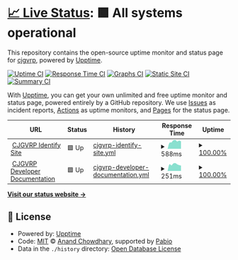 # [📈 Live Status](https://status.cjgvrp.com): <!--live status--> **🟩 All systems operational**

This repository contains the open-source uptime monitor and status page for [cjgvrp](https://status.cjgvrp.com), powered by [Upptime](https://github.com/upptime/upptime).

[![Uptime CI](https://github.com/cjgvrp/cjgvrp-status-page/workflows/Uptime%20CI/badge.svg)](https://github.com/cjgvrp/cjgvrp-status-page/actions?query=workflow%3A%22Uptime+CI%22)
[![Response Time CI](https://github.com/cjgvrp/cjgvrp-status-page/workflows/Response%20Time%20CI/badge.svg)](https://github.com/cjgvrp/cjgvrp-status-page/actions?query=workflow%3A%22Response+Time+CI%22)
[![Graphs CI](https://github.com/cjgvrp/cjgvrp-status-page/workflows/Graphs%20CI/badge.svg)](https://github.com/cjgvrp/cjgvrp-status-page/actions?query=workflow%3A%22Graphs+CI%22)
[![Static Site CI](https://github.com/cjgvrp/cjgvrp-status-page/workflows/Static%20Site%20CI/badge.svg)](https://github.com/cjgvrp/cjgvrp-status-page/actions?query=workflow%3A%22Static+Site+CI%22)
[![Summary CI](https://github.com/cjgvrp/cjgvrp-status-page/workflows/Summary%20CI/badge.svg)](https://github.com/cjgvrp/cjgvrp-status-page/actions?query=workflow%3A%22Summary+CI%22)

With [Upptime](https://upptime.js.org), you can get your own unlimited and free uptime monitor and status page, powered entirely by a GitHub repository. We use [Issues](https://github.com/cjgvrp/cjgvrp-status-page/issues) as incident reports, [Actions](https://github.com/cjgvrp/cjgvrp-status-page/actions) as uptime monitors, and [Pages](https://status.cjgvrp.com) for the status page.

<!--start: status pages-->
<!-- This summary is generated by Upptime (https://github.com/upptime/upptime) -->
<!-- Do not edit this manually, your changes will be overwritten -->
<!-- prettier-ignore -->
| URL | Status | History | Response Time | Uptime |
| --- | ------ | ------- | ------------- | ------ |
| <img alt="" src="https://icons.duckduckgo.com/ip3/id-dev.cjgvrp.com.ico" height="13"> [CJGVRP Identify Site](https://id-dev.cjgvrp.com/s/status) | 🟩 Up | [cjgvrp-identify-site.yml](https://github.com/cjgvrp/cjgvrp-status-page/commits/HEAD/history/cjgvrp-identify-site.yml) | <details><summary><img alt="Response time graph" src="./graphs/cjgvrp-identify-site/response-time-week.png" height="20"> 588ms</summary><br><a href="https://status.cjgvrp.com/history/cjgvrp-identify-site"><img alt="Response time 532" src="https://img.shields.io/endpoint?url=https%3A%2F%2Fraw.githubusercontent.com%2Fcjgvrp%2Fcjgvrp-status-page%2FHEAD%2Fapi%2Fcjgvrp-identify-site%2Fresponse-time.json"></a><br><a href="https://status.cjgvrp.com/history/cjgvrp-identify-site"><img alt="24-hour response time 581" src="https://img.shields.io/endpoint?url=https%3A%2F%2Fraw.githubusercontent.com%2Fcjgvrp%2Fcjgvrp-status-page%2FHEAD%2Fapi%2Fcjgvrp-identify-site%2Fresponse-time-day.json"></a><br><a href="https://status.cjgvrp.com/history/cjgvrp-identify-site"><img alt="7-day response time 588" src="https://img.shields.io/endpoint?url=https%3A%2F%2Fraw.githubusercontent.com%2Fcjgvrp%2Fcjgvrp-status-page%2FHEAD%2Fapi%2Fcjgvrp-identify-site%2Fresponse-time-week.json"></a><br><a href="https://status.cjgvrp.com/history/cjgvrp-identify-site"><img alt="30-day response time 532" src="https://img.shields.io/endpoint?url=https%3A%2F%2Fraw.githubusercontent.com%2Fcjgvrp%2Fcjgvrp-status-page%2FHEAD%2Fapi%2Fcjgvrp-identify-site%2Fresponse-time-month.json"></a><br><a href="https://status.cjgvrp.com/history/cjgvrp-identify-site"><img alt="1-year response time 532" src="https://img.shields.io/endpoint?url=https%3A%2F%2Fraw.githubusercontent.com%2Fcjgvrp%2Fcjgvrp-status-page%2FHEAD%2Fapi%2Fcjgvrp-identify-site%2Fresponse-time-year.json"></a></details> | <details><summary><a href="https://status.cjgvrp.com/history/cjgvrp-identify-site">100.00%</a></summary><a href="https://status.cjgvrp.com/history/cjgvrp-identify-site"><img alt="All-time uptime 100.00%" src="https://img.shields.io/endpoint?url=https%3A%2F%2Fraw.githubusercontent.com%2Fcjgvrp%2Fcjgvrp-status-page%2FHEAD%2Fapi%2Fcjgvrp-identify-site%2Fuptime.json"></a><br><a href="https://status.cjgvrp.com/history/cjgvrp-identify-site"><img alt="24-hour uptime 100.00%" src="https://img.shields.io/endpoint?url=https%3A%2F%2Fraw.githubusercontent.com%2Fcjgvrp%2Fcjgvrp-status-page%2FHEAD%2Fapi%2Fcjgvrp-identify-site%2Fuptime-day.json"></a><br><a href="https://status.cjgvrp.com/history/cjgvrp-identify-site"><img alt="7-day uptime 100.00%" src="https://img.shields.io/endpoint?url=https%3A%2F%2Fraw.githubusercontent.com%2Fcjgvrp%2Fcjgvrp-status-page%2FHEAD%2Fapi%2Fcjgvrp-identify-site%2Fuptime-week.json"></a><br><a href="https://status.cjgvrp.com/history/cjgvrp-identify-site"><img alt="30-day uptime 100.00%" src="https://img.shields.io/endpoint?url=https%3A%2F%2Fraw.githubusercontent.com%2Fcjgvrp%2Fcjgvrp-status-page%2FHEAD%2Fapi%2Fcjgvrp-identify-site%2Fuptime-month.json"></a><br><a href="https://status.cjgvrp.com/history/cjgvrp-identify-site"><img alt="1-year uptime 100.00%" src="https://img.shields.io/endpoint?url=https%3A%2F%2Fraw.githubusercontent.com%2Fcjgvrp%2Fcjgvrp-status-page%2FHEAD%2Fapi%2Fcjgvrp-identify-site%2Fuptime-year.json"></a></details>
| <img alt="" src="https://icons.duckduckgo.com/ip3/developer.cjgvrp.com.ico" height="13"> [CJGVRP Developer Documentation](https://developer.cjgvrp.com) | 🟩 Up | [cjgvrp-developer-documentation.yml](https://github.com/cjgvrp/cjgvrp-status-page/commits/HEAD/history/cjgvrp-developer-documentation.yml) | <details><summary><img alt="Response time graph" src="./graphs/cjgvrp-developer-documentation/response-time-week.png" height="20"> 251ms</summary><br><a href="https://status.cjgvrp.com/history/cjgvrp-developer-documentation"><img alt="Response time 255" src="https://img.shields.io/endpoint?url=https%3A%2F%2Fraw.githubusercontent.com%2Fcjgvrp%2Fcjgvrp-status-page%2FHEAD%2Fapi%2Fcjgvrp-developer-documentation%2Fresponse-time.json"></a><br><a href="https://status.cjgvrp.com/history/cjgvrp-developer-documentation"><img alt="24-hour response time 207" src="https://img.shields.io/endpoint?url=https%3A%2F%2Fraw.githubusercontent.com%2Fcjgvrp%2Fcjgvrp-status-page%2FHEAD%2Fapi%2Fcjgvrp-developer-documentation%2Fresponse-time-day.json"></a><br><a href="https://status.cjgvrp.com/history/cjgvrp-developer-documentation"><img alt="7-day response time 251" src="https://img.shields.io/endpoint?url=https%3A%2F%2Fraw.githubusercontent.com%2Fcjgvrp%2Fcjgvrp-status-page%2FHEAD%2Fapi%2Fcjgvrp-developer-documentation%2Fresponse-time-week.json"></a><br><a href="https://status.cjgvrp.com/history/cjgvrp-developer-documentation"><img alt="30-day response time 255" src="https://img.shields.io/endpoint?url=https%3A%2F%2Fraw.githubusercontent.com%2Fcjgvrp%2Fcjgvrp-status-page%2FHEAD%2Fapi%2Fcjgvrp-developer-documentation%2Fresponse-time-month.json"></a><br><a href="https://status.cjgvrp.com/history/cjgvrp-developer-documentation"><img alt="1-year response time 255" src="https://img.shields.io/endpoint?url=https%3A%2F%2Fraw.githubusercontent.com%2Fcjgvrp%2Fcjgvrp-status-page%2FHEAD%2Fapi%2Fcjgvrp-developer-documentation%2Fresponse-time-year.json"></a></details> | <details><summary><a href="https://status.cjgvrp.com/history/cjgvrp-developer-documentation">100.00%</a></summary><a href="https://status.cjgvrp.com/history/cjgvrp-developer-documentation"><img alt="All-time uptime 100.00%" src="https://img.shields.io/endpoint?url=https%3A%2F%2Fraw.githubusercontent.com%2Fcjgvrp%2Fcjgvrp-status-page%2FHEAD%2Fapi%2Fcjgvrp-developer-documentation%2Fuptime.json"></a><br><a href="https://status.cjgvrp.com/history/cjgvrp-developer-documentation"><img alt="24-hour uptime 100.00%" src="https://img.shields.io/endpoint?url=https%3A%2F%2Fraw.githubusercontent.com%2Fcjgvrp%2Fcjgvrp-status-page%2FHEAD%2Fapi%2Fcjgvrp-developer-documentation%2Fuptime-day.json"></a><br><a href="https://status.cjgvrp.com/history/cjgvrp-developer-documentation"><img alt="7-day uptime 100.00%" src="https://img.shields.io/endpoint?url=https%3A%2F%2Fraw.githubusercontent.com%2Fcjgvrp%2Fcjgvrp-status-page%2FHEAD%2Fapi%2Fcjgvrp-developer-documentation%2Fuptime-week.json"></a><br><a href="https://status.cjgvrp.com/history/cjgvrp-developer-documentation"><img alt="30-day uptime 100.00%" src="https://img.shields.io/endpoint?url=https%3A%2F%2Fraw.githubusercontent.com%2Fcjgvrp%2Fcjgvrp-status-page%2FHEAD%2Fapi%2Fcjgvrp-developer-documentation%2Fuptime-month.json"></a><br><a href="https://status.cjgvrp.com/history/cjgvrp-developer-documentation"><img alt="1-year uptime 100.00%" src="https://img.shields.io/endpoint?url=https%3A%2F%2Fraw.githubusercontent.com%2Fcjgvrp%2Fcjgvrp-status-page%2FHEAD%2Fapi%2Fcjgvrp-developer-documentation%2Fuptime-year.json"></a></details>

<!--end: status pages-->

[**Visit our status website →**](https://status.cjgvrp.com)

## 📄 License

- Powered by: [Upptime](https://github.com/upptime/upptime)
- Code: [MIT](./LICENSE) © [Anand Chowdhary](https://anandchowdhary.com), supported by [Pabio](https://pabio.com)
- Data in the `./history` directory: [Open Database License](https://opendatacommons.org/licenses/odbl/1-0/)
